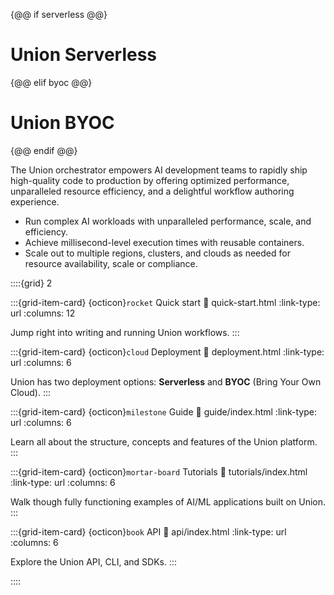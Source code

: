 {@@ if serverless @@}
# Union Serverless
{@@ elif byoc @@}
# Union BYOC
{@@ endif @@}

The Union orchestrator empowers AI development teams to rapidly ship high-quality code to production by offering optimized performance, unparalleled resource efficiency, and a delightful workflow authoring experience.

* Run complex AI workloads with unparalleled performance, scale, and efficiency.
* Achieve millisecond-level execution times with reusable containers.
* Scale out to multiple regions, clusters, and clouds as needed for resource availability, scale or compliance.

::::{grid} 2

:::{grid-item-card} {octicon}`rocket` Quick start
:link: quick-start.html
:link-type: url
:columns: 12

Jump right into writing and running Union workflows.
:::

:::{grid-item-card} {octicon}`cloud` Deployment
:link: deployment.html
:link-type: url
:columns: 6

Union has two deployment options: **Serverless** and **BYOC** (Bring Your Own Cloud).
:::

:::{grid-item-card} {octicon}`milestone` Guide
:link: guide/index.html
:link-type: url
:columns: 6

Learn all about the structure, concepts and features of the Union platform.
:::

:::{grid-item-card} {octicon}`mortar-board` Tutorials
:link: tutorials/index.html
:link-type: url
:columns: 6

Walk though fully functioning examples of AI/ML applications built on Union.
:::

:::{grid-item-card} {octicon}`book` API
:link: api/index.html
:link-type: url
:columns: 6

Explore the Union API, CLI, and SDKs.
:::

::::
